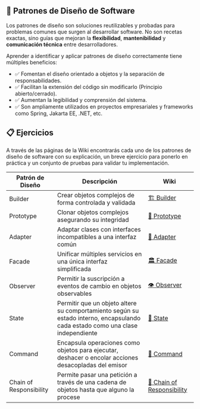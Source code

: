 ## 📘 Patrones de Diseño de Software
Los patrones de diseño son soluciones reutilizables y probadas para problemas comunes que surgen al desarrollar software. No son recetas exactas, sino guías que mejoran la **flexibilidad**, **mantenibilidad** y **comunicación técnica** entre desarrolladores.

Aprender a identificar y aplicar patrones de diseño correctamente tiene múltiples beneficios:

* ✅ Fomentan el diseño orientado a objetos y la separación de responsabilidades.
* ✅ Facilitan la extensión del código sin modificarlo (Principio abierto/cerrado).
* ✅ Aumentan la legibilidad y comprensión del sistema.
* ✅ Son ampliamente utilizados en proyectos empresariales y frameworks como Spring, Jakarta EE, .NET, etc.


## 📋 Ejercicios

A través de las páginas de la Wiki encontrarás cada uno de los patrones de diseño de software con su explicación, un breve ejercicio para ponerlo en práctica y un conjunto de pruebas para validar tu implementación.

| **Patrón de Diseño**     | **Descripción**                                                                                                                | **Wiki**                                                                                                                      |
|--------------------------|--------------------------------------------------------------------------------------------------------------------------------|-------------------------------------------------------------------------------------------------------------------------------|
| Builder                  | Crear objetos complejos de forma controlada y validada                                                                         | [🏗️ Builder](https://github.com/EmilioCrespoPeran/pattern-designs/wiki/%F0%9F%8F%97%EF%B8%8F-Builder)                        |
| Prototype                | Clonar objetos complejos asegurando su integridad                                                                              | [🔁 Prototype](https://github.com/EmilioCrespoPeran/pattern-designs/wiki/%F0%9F%94%81-Prototype)                              |
| Adapter                  | Adaptar clases con interfaces incompatibles a una interfaz común                                                               | [🔌 Adapter](https://github.com/EmilioCrespoPeran/pattern-designs/wiki/%F0%9F%94%8C-Adapter)                                  |
| Facade                   | Unificar múltiples servicios en una única interfaz simplificada                                                                | [🏛️ Facade](https://github.com/EmilioCrespoPeran/pattern-designs/wiki/%F0%9F%8F%9B%EF%B8%8F-Facade)                          |
| Observer                 | Permitir la suscripción a eventos de cambio en objetos observables                                                             | [👁️ Observer](https://github.com/EmilioCrespoPeran/pattern-designs/wiki/%F0%9F%91%81%EF%B8%8F-Observer)                      |
| State                    | Permitir que un objeto altere su comportamiento según su estado interno, encapsulando cada estado como una clase independiente | [🎯 State](https://github.com/EmilioCrespoPeran/pattern-designs/wiki/%F0%9F%8E%AF-State)                                      |
| Command                  | Encapsula operaciones como objetos para ejecutar, deshacer o encolar acciones desacopladas del emisor                          | [🧭 Command](https://github.com/EmilioCrespoPeran/pattern-designs/wiki/%F0%9F%A7%AD-Command)                                  |
| Chain of Responsibility  | Permite pasar una petición a través de una cadena de objetos hasta que alguno la procese                                       | [🔄 Chain of Responsibility](https://github.com/EmilioCrespoPeran/pattern-designs/wiki/%F0%9F%94%84-Chain-of-Responsibility)  |

